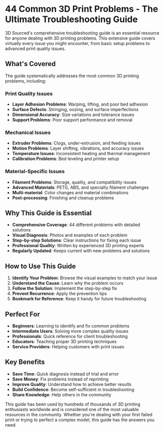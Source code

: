 
# 44 Common 3D Print Problems - The Ultimate Troubleshooting Guide

3D Sourced's comprehensive troubleshooting guide is an essential resource for anyone dealing with 3D printing problems. This extensive guide covers virtually every issue you might encounter, from basic setup problems to advanced print quality issues.

## What's Covered

The guide systematically addresses the most common 3D printing problems, including:

### Print Quality Issues
- **Layer Adhesion Problems**: Warping, lifting, and poor bed adhesion
- **Surface Defects**: Stringing, oozing, and surface imperfections  
- **Dimensional Accuracy**: Size variations and tolerance issues
- **Support Problems**: Poor support performance and removal

### Mechanical Issues
- **Extruder Problems**: Clogs, under-extrusion, and feeding issues
- **Motion Problems**: Layer shifting, vibrations, and accuracy issues
- **Temperature Issues**: Inconsistent heating and thermal management
- **Calibration Problems**: Bed leveling and printer setup

### Material-Specific Issues
- **Filament Problems**: Storage, quality, and compatibility issues
- **Advanced Materials**: PETG, ABS, and specialty filament challenges
- **Multi-material**: Color changes and material combinations
- **Post-processing**: Finishing and cleanup problems

## Why This Guide is Essential

- **Comprehensive Coverage**: 44 different problems with detailed solutions
- **Visual Diagnosis**: Photos and examples of each problem
- **Step-by-step Solutions**: Clear instructions for fixing each issue
- **Professional Quality**: Written by experienced 3D printing experts
- **Regularly Updated**: Keeps current with new problems and solutions

## How to Use This Guide

1. **Identify Your Problem**: Browse the visual examples to match your issue
2. **Understand the Cause**: Learn why the problem occurs
3. **Follow the Solution**: Implement the step-by-step fix
4. **Prevent Recurrence**: Apply the prevention tips
5. **Bookmark for Reference**: Keep it handy for future troubleshooting

## Perfect For

- **Beginners**: Learning to identify and fix common problems
- **Intermediate Users**: Solving more complex quality issues
- **Professionals**: Quick reference for client troubleshooting
- **Educators**: Teaching proper 3D printing techniques
- **Service Providers**: Helping customers with print issues

## Key Benefits

- **Save Time**: Quick diagnosis instead of trial and error
- **Save Money**: Fix problems instead of reprinting
- **Improve Quality**: Understand how to achieve better results
- **Build Confidence**: Become self-sufficient in troubleshooting
- **Share Knowledge**: Help others in the community

This guide has been used by hundreds of thousands of 3D printing enthusiasts worldwide and is considered one of the most valuable resources in the community. Whether you're dealing with your first failed print or trying to perfect a complex model, this guide has the answers you need.
